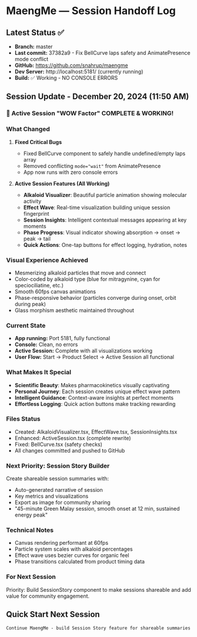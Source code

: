 # MaengMe — Session Handoff Log

## Latest Status ✅
- **Branch:** master  
- **Last commit:** 37382a9 - Fix BellCurve laps safety and AnimatePresence mode conflict
- **GitHub:** https://github.com/snahrup/maengme
- **Dev Server:** http://localhost:5181/ (currently running)
- **Build:** ✅ Working - NO CONSOLE ERRORS

## Session Update - December 20, 2024 (11:50 AM)

### 🎉 Active Session "WOW Factor" COMPLETE & WORKING!

### What Changed
1. **Fixed Critical Bugs**
   - Fixed BellCurve component to safely handle undefined/empty laps array
   - Removed conflicting `mode="wait"` from AnimatePresence
   - App now runs with zero console errors

2. **Active Session Features (All Working)**
   - **Alkaloid Visualizer**: Beautiful particle animation showing molecular activity
   - **Effect Wave**: Real-time visualization building unique session fingerprint
   - **Session Insights**: Intelligent contextual messages appearing at key moments
   - **Phase Progress**: Visual indicator showing absorption → onset → peak → tail
   - **Quick Actions**: One-tap buttons for effect logging, hydration, notes

### Visual Experience Achieved
- Mesmerizing alkaloid particles that move and connect
- Color-coded by alkaloid type (blue for mitragynine, cyan for speciociliatine, etc.)
- Smooth 60fps canvas animations
- Phase-responsive behavior (particles converge during onset, orbit during peak)
- Glass morphism aesthetic maintained throughout

### Current State
- **App running:** Port 5181, fully functional
- **Console:** Clean, no errors
- **Active Session:** Complete with all visualizations working
- **User Flow:** Start → Product Select → Active Session all functional

### What Makes It Special
- **Scientific Beauty**: Makes pharmacokinetics visually captivating
- **Personal Journey**: Each session creates unique effect wave pattern
- **Intelligent Guidance**: Context-aware insights at perfect moments
- **Effortless Logging**: Quick action buttons make tracking rewarding

### Files Status
- Created: AlkaloidVisualizer.tsx, EffectWave.tsx, SessionInsights.tsx
- Enhanced: ActiveSession.tsx (complete rewrite)
- Fixed: BellCurve.tsx (safety checks)
- All changes committed and pushed to GitHub

### Next Priority: Session Story Builder
Create shareable session summaries with:
- Auto-generated narrative of session
- Key metrics and visualizations
- Export as image for community sharing
- "45-minute Green Malay session, smooth onset at 12 min, sustained energy peak"

### Technical Notes
- Canvas rendering performant at 60fps
- Particle system scales with alkaloid percentages
- Effect wave uses bezier curves for organic feel
- Phase transitions calculated from product timing data

### For Next Session
Priority: Build SessionStory component to make sessions shareable and add value for community engagement.

## Quick Start Next Session
```
Continue MaengMe - build Session Story feature for shareable summaries
```